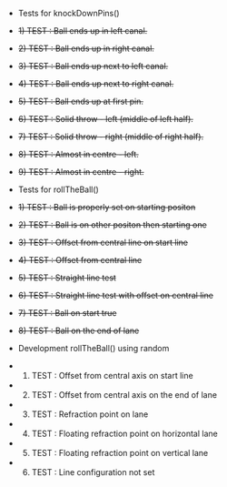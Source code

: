 -  Tests for knockDownPins()
- ~~1) TEST : Ball ends up in left canal.~~
- ~~2) TEST : Ball ends up in right canal.~~
- ~~3) TEST : Ball ends up next to left canal.~~
- ~~4) TEST : Ball ends up next to right canal.~~
- ~~5) TEST : Ball ends up at first pin.~~
- ~~6) TEST : Solid throw - left (middle of left half).~~
- ~~7) TEST : Solid throw - right (middle of right half).~~
- ~~8) TEST : Almost in centre - left.~~
- ~~9) TEST : Almost in centre - right.~~

-  Tests for rollTheBall()
-  ~~1) TEST : Ball is properly set on starting positon~~
-  ~~2) TEST : Ball is on other positon then starting one~~
-  ~~3) TEST : Offset from central line on start line~~
-  ~~4) TEST : Offset from central line~~
-  ~~5) TEST : Straight line test~~
-  ~~6) TEST : Straight line test with offset on central line~~
-  ~~7) TEST : Ball on start true~~
-  ~~8) TEST : Ball on the end of lane~~

-  Development rollTheBall() using random
-  1) TEST : Offset from central axis on start line
-  2) TEST : Offset from central axis on the end of lane
-  3) TEST : Refraction point on lane
-  4) TEST : Floating refraction point on horizontal lane
-  5) TEST : Floating refraction point on vertical lane
-  6) TEST : Line configuration not set
